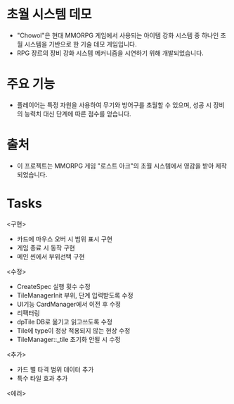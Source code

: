 # 초월 시스템 데모
- "Chowol"은 현대 MMORPG 게임에서 사용되는 아이템 강화 시스템 중 하나인 초월 시스템을 기반으로 한 기술 데모 게임입니다. 
- RPG 장르의 장비 강화 시스템 메커니즘을 시연하기 위해 개발되었습니다.

# 주요 기능
- 플레이어는 특정 자원을 사용하여 무기와 방어구를 초월할 수 있으며, 성공 시 장비의 능력치 대신 단계에 따른 점수를 얻습니다.

# 출처
- 이 프로젝트는 MMORPG 게임 "로스트 아크"의 초월 시스템에서 영감을 받아 제작되었습니다.

# Tasks
<구현>
- 카드에 마우스 오버 시 범위 표시 구현
- 게임 종료 시 동작 구현
- 메인 씬에서 부위선택 구현

<수정>
- CreateSpec 실행 횟수 수정
- TileManagerInit 부위, 단계 입력받도록 수정
- UI기능 CardManager에서 이전 후 수정
- 리팩터링
- dpTile DB로 옮기고 읽고쓰도록 수정
- Tile에 type이 정상 적용되지 않는 현상 수정
- TileManager::_tile 초기화 안될 시 수정

<추가>
- 카드 별 타격 범위 데이터 추가
- 특수 타일 효과 추가

<에러>
